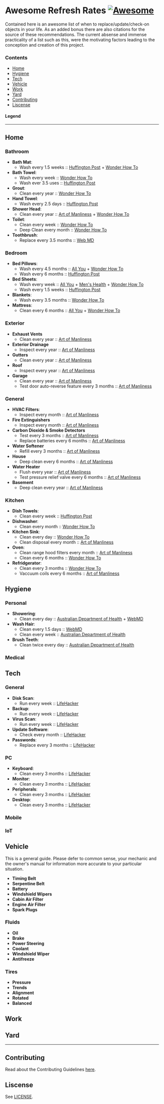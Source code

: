 # Awesome Refresh Rates [![Awesome](https://cdn.rawgit.com/sindresorhus/awesome/d7305f38d29fed78fa85652e3a63e154dd8e8829/media/badge.svg)](https://github.com/sindresorhus/awesome)

Contained here is an awesome list of when to replace/update/check-on objects in your life. As an added bonus there are also citations for the source of these recommendations. The current absense and immense practicality of a list such as this, were the motivating factors leading to the conception and creation of this project.

### Contents

 - [Home](#home)
 - [Hygiene](#hygiene)
 - [Tech](#tech)
 - [Vehicle](#vehicle)
 - [Work](#work)
 - [Yard](#yard)
 - [Contributing](#contributing)
 - [Liscense](#liscense)

#### Legend

----------------------------------------------------

Home
----

### Bathroom
 - **Bath Mat**:
   - Wash every 1.5 weeks :: [Huffington Post](http://www.huffingtonpost.com/entry/how-often-you-should-actually-be-washing-your-sheets_us_55cb9271e4b0f1cbf1e72931) + [Wonder How To](http://thesecretyumiverse.wonderhowto.com/how-to/cleaning-frequency-chart-often-should-you-clean-certain-items-your-home-0161157/)
 - **Bath Towel**:
   - Wash every week :: [Wonder How To](http://thesecretyumiverse.wonderhowto.com/how-to/cleaning-frequency-chart-often-should-you-clean-certain-items-your-home-0161157/)
   - Wash ever 3.5 uses :: [Huffington Post](http://www.huffingtonpost.com/entry/how-often-you-should-actually-be-washing-your-sheets_us_55cb9271e4b0f1cbf1e72931)
 - **Grout**:
   - Clean every year :: [Wonder How To](http://thesecretyumiverse.wonderhowto.com/how-to/cleaning-frequency-chart-often-should-you-clean-certain-items-your-home-0161157/)
 - **Hand Towel**:
   - Wash every 2.5 days :: [Huffington Post](http://www.huffingtonpost.com/entry/how-often-you-should-actually-be-washing-your-sheets_us_55cb9271e4b0f1cbf1e72931)
 - **Shower Head**:
   - Clean every year :: [Art of Manliness](http://www.artofmanliness.com/2013/10/08/keep-your-house-in-tip-top-shape-an-incredibly-handy-home-maintenance-checklist/) + [Wonder How To](http://thesecretyumiverse.wonderhowto.com/how-to/cleaning-frequency-chart-often-should-you-clean-certain-items-your-home-0161157/) 
 - **Toilet**:
   - Clean every week :: [Wonder How To](http://thesecretyumiverse.wonderhowto.com/how-to/cleaning-frequency-chart-often-should-you-clean-certain-items-your-home-0161157/) 
   - Deep Clean every month :: [Wonder How To](http://thesecretyumiverse.wonderhowto.com/how-to/cleaning-frequency-chart-often-should-you-clean-certain-items-your-home-0161157/) 
 - **Toothbrush**:
   - Replace every 3.5 months :: [Web MD](http://www.webmd.com/oral-health/healthy-mouth-15/your-healthy-mouth/the-ugly-truth-about-your-toothbrush)

### Bedroom 
 - **Bed Pillows**:
   - Wash every 4.5 months :: [All You](http://www.allyou.com/budget-home/organizing-cleaning/washing-guidelines/wash-bed-pillows) + [Wonder How To](http://thesecretyumiverse.wonderhowto.com/how-to/cleaning-frequency-chart-often-should-you-clean-certain-items-your-home-0161157/) 
   - Wash every 6 months :: [Huffington Post](http://www.huffingtonpost.com/entry/how-often-you-should-actually-be-washing-your-sheets_us_55cb9271e4b0f1cbf1e72931)
 - **Bed Sheets**: 
   - Wash every week :: [All You](http://www.allyou.com/budget-home/organizing-cleaning/washing-guidelines/wash-bed-sheets) + [Men's Health](http://www.menshealth.com/health/why-you-should-really-wash-your-sheets-more-frequently-you-do) + [Wonder How To](http://thesecretyumiverse.wonderhowto.com/how-to/cleaning-frequency-chart-often-should-you-clean-certain-items-your-home-0161157/) 
   - Wash every 1.5 weeks :: [Huffington Post](http://www.huffingtonpost.com/entry/how-often-you-should-actually-be-washing-your-sheets_us_55cb9271e4b0f1cbf1e72931)
 - **Blankets**: 
   - Wash every 3.5 months :: [Wonder How To](http://thesecretyumiverse.wonderhowto.com/how-to/cleaning-frequency-chart-often-should-you-clean-certain-items-your-home-0161157/)  
 - **Mattress**:
   - Clean every 6 months :: [All You](http://www.allyou.com/budget-home/organizing-cleaning/washing-guidelines/freshen-your-mattress) + [Wonder How To](http://thesecretyumiverse.wonderhowto.com/how-to/cleaning-frequency-chart-often-should-you-clean-certain-items-your-home-0161157/) 

### Exterior
  - **Exhaust Vents**
    - Clean every year :: [Art of Manliness](http://www.artofmanliness.com/2013/10/08/keep-your-house-in-tip-top-shape-an-incredibly-handy-home-maintenance-checklist/)
  - **Exterior Drainage**
    - Inspect every year :: [Art of Manliness](http://www.artofmanliness.com/2013/10/08/keep-your-house-in-tip-top-shape-an-incredibly-handy-home-maintenance-checklist/)
  - **Gutters**
    - Clean every year :: [Art of Manliness](http://www.artofmanliness.com/2013/10/08/keep-your-house-in-tip-top-shape-an-incredibly-handy-home-maintenance-checklist/)
  - **Roof**
    - Inspect every year :: [Art of Manliness](http://www.artofmanliness.com/2013/10/08/keep-your-house-in-tip-top-shape-an-incredibly-handy-home-maintenance-checklist/)
  - **Garage**
    - Clean every year :: [Art of Manliness](http://www.artofmanliness.com/2013/10/08/keep-your-house-in-tip-top-shape-an-incredibly-handy-home-maintenance-checklist/)
    - Test door auto-reverse feature every 3 months :: [Art of Manliness](http://www.artofmanliness.com/2013/10/08/keep-your-house-in-tip-top-shape-an-incredibly-handy-home-maintenance-checklist/)
  

### General
  - **HVAC Filters**:
    - Inspect every month :: [Art of Manliness](http://www.artofmanliness.com/2013/10/08/keep-your-house-in-tip-top-shape-an-incredibly-handy-home-maintenance-checklist/)
  - **Fire Extinguishers**
    - Inspect every month :: [Art of Manliness](http://www.artofmanliness.com/2013/10/08/keep-your-house-in-tip-top-shape-an-incredibly-handy-home-maintenance-checklist/)
  - **Carbon Dioxide & Smoke Detectors**
    - Test every 3 months :: [Art of Manliness](http://www.artofmanliness.com/2013/10/08/keep-your-house-in-tip-top-shape-an-incredibly-handy-home-maintenance-checklist/)
    - Replace batteries every 6 months :: [Art of Manliness](http://www.artofmanliness.com/2013/10/08/keep-your-house-in-tip-top-shape-an-incredibly-handy-home-maintenance-checklist/)
  - **Water Softener**
    - Refill every 3 months :: [Art of Manliness](http://www.artofmanliness.com/2013/10/08/keep-your-house-in-tip-top-shape-an-incredibly-handy-home-maintenance-checklist/)
  - **House**
    - Deep clean every 6 months :: [Art of Manliness](http://www.artofmanliness.com/2013/10/08/keep-your-house-in-tip-top-shape-an-incredibly-handy-home-maintenance-checklist/)
  - **Water Heater**
    - Flush every year :: [Art of Manliness](http://www.artofmanliness.com/2013/10/08/keep-your-house-in-tip-top-shape-an-incredibly-handy-home-maintenance-checklist/)
    - Test pressure relief valve every 6 months :: [Art of Manliness](http://www.artofmanliness.com/2013/10/08/keep-your-house-in-tip-top-shape-an-incredibly-handy-home-maintenance-checklist/)
  - **Basement**
    - Deep clean every year :: [Art of Manliness](http://www.artofmanliness.com/2013/10/08/keep-your-house-in-tip-top-shape-an-incredibly-handy-home-maintenance-checklist/)

### Kitchen
 - **Dish Towels**:
   - Clean every week :: [Huffington Post](http://www.huffingtonpost.com/2014/10/16/kitchen-rag-bacteria_n_5960786.html)
 - **Dishwasher**:
   - Clean every month :: [Wonder How To](http://thesecretyumiverse.wonderhowto.com/how-to/cleaning-frequency-chart-often-should-you-clean-certain-items-your-home-0161157/)  
 - **Kitchen Sink**:
   - Clean every day :: [Wonder How To](http://thesecretyumiverse.wonderhowto.com/how-to/cleaning-frequency-chart-often-should-you-clean-certain-items-your-home-0161157/)  
   - Clean disposal every month :: [Art of Manliness](http://www.artofmanliness.com/2013/10/08/keep-your-house-in-tip-top-shape-an-incredibly-handy-home-maintenance-checklist/)
 - **Oven**:
   - Clean range hood filters every month :: [Art of Manliness](http://www.artofmanliness.com/2013/10/08/keep-your-house-in-tip-top-shape-an-incredibly-handy-home-maintenance-checklist/)
   - Clean every 6 months :: [Wonder How To](http://thesecretyumiverse.wonderhowto.com/how-to/cleaning-frequency-chart-often-should-you-clean-certain-items-your-home-0161157/)  
 - **Refridgerator**:
   - Clean every 3 months :: [Wonder How To](http://thesecretyumiverse.wonderhowto.com/how-to/cleaning-frequency-chart-often-should-you-clean-certain-items-your-home-0161157/)    
   - Vaccuum coils every 6 months :: [Art of Manliness](http://www.artofmanliness.com/2013/10/08/keep-your-house-in-tip-top-shape-an-incredibly-handy-home-maintenance-checklist/)

Hygiene
-------

### Personal
 - **Showering**:
   - Clean every day :: [Australian Department of Health](http://www.health.gov.au/internet/publications/publishing.nsf/Content/ohp-enhealth-manual-atsi-cnt-l~ohp-enhealth-manual-atsi-cnt-l-ch3~ohp-enhealth-manual-atsi-cnt-l-ch3.7) + [WebMD](http://www.webmd.com/parenting/features/teen-hygiene#1)
 - **Wash Hair**:
   - Clean every 1.5 days :: [WebMD](http://www.webmd.com/parenting/features/teen-hygiene#1)
   - Clean every week :: [Australian Department of Health](http://www.health.gov.au/internet/publications/publishing.nsf/Content/ohp-enhealth-manual-atsi-cnt-l~ohp-enhealth-manual-atsi-cnt-l-ch3~ohp-enhealth-manual-atsi-cnt-l-ch3.7)
 - **Brush Teeth**:
   - Clean twice every day :: [Australian Department of Health](http://www.health.gov.au/internet/publications/publishing.nsf/Content/ohp-enhealth-manual-atsi-cnt-l~ohp-enhealth-manual-atsi-cnt-l-ch3~ohp-enhealth-manual-atsi-cnt-l-ch3.7)
  
### Medical
  
Tech
----

### General
 - **Disk Scan**:
   - Run every week :: [LifeHacker](http://www.lifehack.org/articles/technology/26-tips-to-keep-your-computer-up-and-functioning.html)
 - **Backup**:
   - Run every week :: [LifeHacker](http://www.lifehack.org/articles/technology/26-tips-to-keep-your-computer-up-and-functioning.html)
 - **Virus Scan**:
   - Run every week :: [LifeHacker](http://www.lifehack.org/articles/technology/26-tips-to-keep-your-computer-up-and-functioning.html)
 - **Update Software**:
   - Check every month :: [LifeHacker](http://www.lifehack.org/articles/technology/26-tips-to-keep-your-computer-up-and-functioning.html)
 - **Passwords**:
   - Replace every 3 months :: [LifeHacker](http://www.lifehack.org/articles/technology/26-tips-to-keep-your-computer-up-and-functioning.html)
  
### PC
 - **Keyboard**:
   - Clean every 3 months :: [LifeHacker](http://www.lifehack.org/articles/technology/26-tips-to-keep-your-computer-up-and-functioning.html)
 - **Monitor**:
   - Clean every 3 months :: [LifeHacker](http://www.lifehack.org/articles/technology/26-tips-to-keep-your-computer-up-and-functioning.html)
 - **Peripherals**:
   - Clean every 3 months :: [LifeHacker](http://www.lifehack.org/articles/technology/26-tips-to-keep-your-computer-up-and-functioning.html)
 - **Desktop**:
   - Clean every 3 months :: [LifeHacker](http://www.lifehack.org/articles/technology/26-tips-to-keep-your-computer-up-and-functioning.html)
  
### Mobile
### IoT


Vehicle
-------
This is a general guide. Please defer to common sense, your mechanic and the owner's manual for information more accurate to your particular situation. 

 - **Timing Belt**
 - **Serpentine Belt**
 - **Battery**
 - **Windshield Wipers**
 - **Cabin Air Filter**
 - **Engine Air Filter**
 - **Spark Plugs**

### Fluids
 - **Oil**
 - **Brake**
 - **Power Steering**
 - **Coolant**
 - **Windshield Wiper**
 - **Antifreeze**
 
### Tires
 - **Pressure**
 - **Trends**
 - **Alignment**
 - **Rotated**
 - **Balanced**
 
## Work
## Yard

----------------------------------------------------

## Contributing

Read about the Contributing Guidelines [here](CONTRIBUTING.md).

## Liscense

See [LICENSE](LICENSE).
